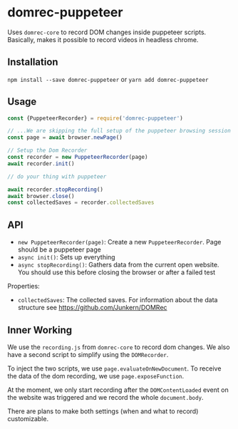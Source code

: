 # domrec-puppeteer

Uses `domrec-core` to record DOM changes inside puppeteer scripts. Basically, makes it possible to record videos in headless chrome.

## Installation

`npm install --save domrec-puppeteer` or `yarn add domrec-puppeteer`

## Usage

```js
const {PuppeteerRecorder} = require('domrec-puppeteer')

// ...We are skipping the full setup of the puppeteer browsing session here
const page = await browser.newPage()

// Setup the Dom Recorder
const recorder = new PuppeteerRecorder(page)
await recorder.init()

// do your thing with puppeteer

await recorder.stopRecording()
await browser.close()
const collectedSaves = recorder.collectedSaves
```

## API


* `new PuppeteerRecorder(page)`: Create a new `PuppeteerRecorder`. Page should be a puppeteer page
* `async init()`: Sets up everything
* `async stopRecording()`: Gathers data from the current open website. You should use this before closing the browser or after a failed test

Properties:

* `collectedSaves`: The collected saves. For information about the data structure see https://github.com/Junkern/DOMRec

## Inner Working

We use the `recording.js` from `domrec-core` to record dom changes. We also have a second script to simplify using the `DOMRecorder`.

To inject the two scripts, we use `page.evaluateOnNewDocument`. To receive the data of the dom recording, we use `page.exposeFunction`.

At the moment, we only start recording after the `DOMContentLoaded` event on the website was triggered and we record the whole `document.body`.

There are plans to make both settings (when and what to record) customizable.